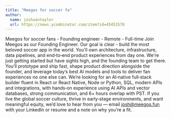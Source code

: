 ```yaml
---
title: "Meegos for soccer fa"
author:
  name: joshuantaylor
  url: https://news.ycombinator.com/item?id=45451570
---
```

Meegos for soccer fans - Founding engineer - Remote - Full-time
Join Meegos as our Founding Engineer. Our goal is clear - build the most beloved  soccer app in the world. You&#x27;ll own architecture, infrastructure, data pipelines, and end‑to‑end product experiences from day one. We&#x27;re just getting started but have sights high, and the founding team to get there. You’ll prototype and ship fast, shape product direction alongside the founder, and leverage today’s best AI models and tools to deliver fan experiences no one else can. We’re looking for an AI‑native full‑stack builder fluent in React or React Native, Node or Python, SQL, modern APIs and integrations, with hands‑on experience using AI APIs and vector databases, strong communication, and 6+ hours overlap with PST. If you live the global soccer culture, thrive in early‑stage environments, and want meaningful equity, we’d love to hear from you — email josh@meegos.fun with your LinkedIn or resume and a note on why you’re a fit.
<JobApplication />
